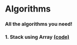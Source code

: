 # Algorithms
### All the algorithms you need!

### 1. Stack using Array <url><a href="https://github.com/paramsingh96/Algorithms/blob/src/stackarray.c">(code)</url></a>

